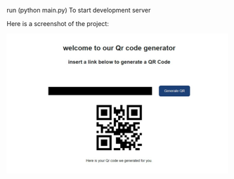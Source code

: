 run (python main.py) To start development server

Here is a screenshot of the project:

<img src="images/webpage.jpg" alt="Screenshot" width="750"/>
